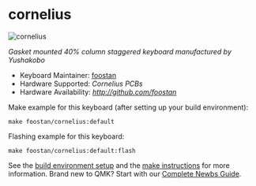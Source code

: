# cornelius

![cornelius](https://i.imgur.com/kGoUGZgl.jpg)

*Gasket mounted 40% column staggered keyboard manufactured by Yushakobo*

* Keyboard Maintainer: [foostan](https://github.com/foostan/)
* Hardware Supported: *Cornelius PCBs*
* Hardware Availability: *http://github.com/foostan*

Make example for this keyboard (after setting up your build environment):

    make foostan/cornelius:default

Flashing example for this keyboard:

    make foostan/cornelius:default:flash

See the [build environment setup](https://docs.qmk.fm/#/getting_started_build_tools) and the [make instructions](https://docs.qmk.fm/#/getting_started_make_guide) for more information. Brand new to QMK? Start with our [Complete Newbs Guide](https://docs.qmk.fm/#/newbs).
